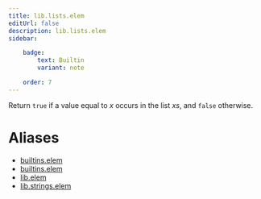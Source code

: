 ```yaml
---
title: lib.lists.elem
editUrl: false
description: lib.lists.elem
sidebar:

    badge:
        text: Builtin
        variant: note

    order: 7
---
```


Return `true` if a value equal to *x* occurs in the list *xs*, and
`false` otherwise.


# Aliases

- [builtins.elem](/nix-doc-comments/reference/builtins/builtins-elem)
- [builtins.elem](/nix-doc-comments/reference/builtins/builtins-elem)
- [lib.elem](/nix-doc-comments/reference/lib/lib-elem)
- [lib.strings.elem](/nix-doc-comments/reference/lib/strings/lib-strings-elem)


